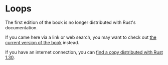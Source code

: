 # Loops

The first edition of the book is no longer distributed with Rust's documentation.

If you came here via a link or web search, you may want to check out [the current
version of the book](../ch03-05-control-flow.html#repetition-with-loops) instead.

If you have an internet connection, you can [find a copy distributed with
Rust
1.30](https://doc.rust-lang.org/1.30.0/book/first-edition/loops.html).
